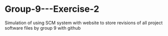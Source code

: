 # Group-9---Exercise-2
Simulation of using SCM system with website to store revisions of all project software files by group 9 with github
